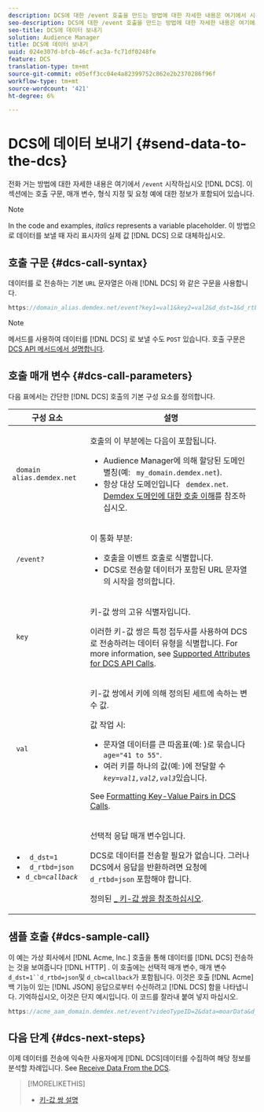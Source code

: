 ```yaml
---
description: DCS에 대한 /event 호출을 만드는 방법에 대한 자세한 내용은 여기에서 시작합니다. 이 섹션에는 호출 구문, 매개 변수, 형식 지정 및 요청 예에 대한 정보가 포함되어 있습니다.
seo-description: DCS에 대한 /event 호출을 만드는 방법에 대한 자세한 내용은 여기에서 시작합니다. 이 섹션에는 호출 구문, 매개 변수, 형식 지정 및 요청 예에 대한 정보가 포함되어 있습니다.
seo-title: DCS에 데이터 보내기
solution: Audience Manager
title: DCS에 데이터 보내기
uuid: 024e307d-bfcb-46cf-ac3a-fc71df0248fe
feature: DCS
translation-type: tm+mt
source-git-commit: e05eff3cc04e4a82399752c862e2b2370286f96f
workflow-type: tm+mt
source-wordcount: '421'
ht-degree: 6%

---
```



# DCS에 데이터 보내기 {#send-data-to-the-dcs}

전화 거는 방법에 대한 자세한 내용은 여기에서 `/event` 시작하십시오 [!DNL DCS]. 이 섹션에는 호출 구문, 매개 변수, 형식 지정 및 요청 예에 대한 정보가 포함되어 있습니다.

>[!NOTE]
>
>In the code and examples, *italics* represents a variable placeholder. 이 방법으로 데이터를 보낼 때 자리 표시자의 실제 값 [!DNL DCS] 으로 대체하십시오.

## 호출 구문 {#dcs-call-syntax}

데이터를 로 전송하는 기본 `URL` 문자열은 아래 [!DNL DCS] 와 같은 구문을 사용합니다.

```js
https://domain_alias.demdex.net/event?key1=val1&key2=val2&d_dst=1&d_rtbd=json&d_cb=callback
```

>[!NOTE]
>
>메서드를 사용하여 데이터를 [!DNL DCS] 로 보낼 수도 `POST` 있습니다. 호출 구문은 [DCS API 메서드에서 설명합니다](../../../api/dcs-intro/dcs-api-reference/dcs-api-methods.md).

## 호출 매개 변수 {#dcs-call-parameters}

다음 표에서는 간단한 [!DNL DCS] 호출의 기본 구성 요소를 정의합니다.

<table id="table_5F6A5B324EB848168543386516FBF384"> 
 <thead> 
  <tr> 
   <th colname="col1" class="entry"> 구성 요소 </th> 
   <th colname="col2" class="entry"> 설명 </th> 
  </tr> 
 </thead>
 <tbody> 
  <tr> 
   <td colname="col1"> <p> <code> domain alias.demdex.net</code> </p> </td> 
   <td colname="col2"> <p>호출의 이 부분에는 다음이 포함됩니다. </p> <p> 
     <ul id="ul_3EDA9C7BA6794D06BCB07A75A9BD2372"> 
      <li id="li_74624CA78D6F4536A8164AE1FA1DECB9">Audience Manager에 의해 <span class="keyword"> 할당된 도메인</span> 별칭(예: <code> my_domain.demdex.net</code>). </li> 
      <li id="li_08ABE91CA247403AA480B3FB4BEF83BA">항상 대상 도메인입니다 <code> demdex.net</code>. <a href="../../../reference/demdex-calls.md">Demdex 도메인에 대한 호출 이해</a>를 참조하십시오. </li> 
     </ul> </p> </td> 
  </tr> 
  <tr> 
   <td colname="col1"> <p> <code> /event?</code> </p> </td> 
   <td colname="col2"> <p>이 통화 부분: </p> <p> 
     <ul id="ul_6332444A305A4F12A7CBE471CA508516"> 
      <li id="li_1C5C111B2B0E4621B3FC0C20D6516041">호출을 이벤트 호출로 식별합니다. </li> 
      <li id="li_DBCE9B1C70604A629ECD7AC0A9052198">DCS로 전송할 데이터가 포함된 URL 문자열의 시작을 <span class="wintitle"> 정의합니다</span>. </li> 
     </ul> </p> </td> 
  </tr> 
  <tr> 
   <td colname="col1"> <p> <code> key</code> </p> </td> 
   <td colname="col2"> <p>키-값 쌍의 고유 식별자입니다. </p> <p>이러한 키-값 쌍은 특정 접두사를 사용하여 DCS로 전송하려는 데이터 유형을 <span class="wintitle"> 식별합니다</span>. For more information, see <a href="../../../api/dcs-intro/dcs-api-reference/dcs-keys.md"> Supported Attributes for DCS API Calls</a>. </p> </td> 
  </tr> 
  <tr> 
   <td colname="col1"> <p> <code> val</code> </p> </td> 
   <td colname="col2"> <p>키-값 쌍에서 키에 의해 정의된 세트에 속하는 변수 값. </p> <p>값 작업 시: </p> <p> 
     <ul id="ul_624DC78759F74AD8920220058E54E083"> 
      <li id="li_091E5B4820EC4A93B775433E428E74AB">문자열 데이터를 큰 따옴표(예: )로 묶습니다 <code> age="41 to 55"</code>. </li> 
      <li id="li_C558E3BA6EE34413BBBB962D4CD0D10E">여러 키를 하나의 값(예: )에 전달할 수 <i><code>key</i>=<i>val1,val2,val3</i></code></i>있습니다. </li> 
     </ul> </p> <p>See <a href="../../../api/dcs-intro/dcs-api-reference/dcs-key-format.md"> Formatting Key-Value Pairs in DCS Calls</a>. </p> </td>
  </tr> 
  <tr> 
   <td colname="col1"> <p> 
     <ul id="ul_36E2C1A0538D4D2C94DFC1335720A524"> 
      <li id="li_8902EED431CE4F0189A94868FA52DB1F"> <code> d_dst=1</code> </li> 
      <li id="li_4B6B29499D444E31808DE0A9AA0442D0"> <code> d_rtbd=json</code> </li> 
      <li id="li_3430CD0438604B83BE6437E6EC480816"> <code>d_cb=<i>callback</i></code> </li>
     </ul> </p> </td> 
   <td colname="col2"> <p>선택적 응답 매개 변수입니다. </p> <p> DCS로 데이터를 전송할 필요가 <span class="wintitle"> 없습니다</span>. 그러나 DCS에서 응답을 <span class="wintitle"> 반환하려면</span> 요청에 <code> d_rtbd=json</code> 포함해야 합니다. </p> <p>정의된 <a href="../../../api/dcs-intro/dcs-api-reference/dcs-keys.md#d-attributes"> _ 키-값 쌍을 참조하십시오</a>. </p> </td> 
  </tr>
 </tbody>
</table>

## 샘플 호출 {#dcs-sample-call}

이 예는 가상 회사에서 [!DNL Acme, Inc.] 호출을 통해 데이터를 [!DNL DCS] 전송하는 것을 보여줍니다 [!DNL HTTP] . 이 호출에는 선택적 매개 변수, 매개 변수 `d_dst=1``d_rtbd=json`및 `d_cb=callback`가 포함됩니다. 이것은 호출 [!DNL Acme] 백 기능이 있는 [!DNL JSON] 응답으로부터 수신하려고 [!DNL DCS] 함을 나타냅니다. 기억하십시오, 이것은 단지 예시입니다. 이 코드를 잘라내 붙여 넣지 마십시오.

```js
https://acme_aam_domain.demdex.net/event?videoTypeID=2&data=moarData&d_dst=1&d_rtbd=json&d_cb=acme_callback
```

## 다음 단계 {#dcs-next-steps}

이제 데이터를 전송에 익숙한 사용자에게 [!DNL DCS]데이터를 수집하여 해당 정보를 분석할 차례입니다. See [Receive Data From the DCS](../../../api/dcs-intro/dcs-event-calls/dcs-url-receive.md).

>[!MORELIKETHIS]
>
>* [키-값 쌍 설명](../../../reference/key-value-pairs-explained.md)

